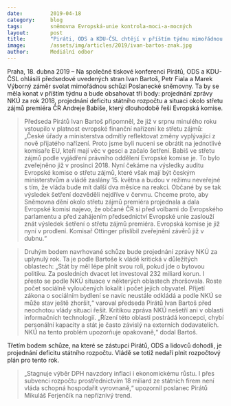 ```yaml
---
date:         2019-04-18
category:     blog
tags:         sněmovna Evropská-unie kontrola-moci-a-mocných
layout:       post
title:        "Piráti, ODS a KDU-ČSL chtějí v příštím týdnu mimořádnou schůzi ke střetu zájmů premiéra, zprávě NKÚ a deficitnímu rozpočtu vlády"
image:        /assets/img/articles/2019/ivan-bartos-znak.jpg
author:       Mediální odbor
---
```



Praha, 18. dubna 2019 – Na společné tiskové konferenci Pirátů, ODS a KDU-ČSL ohlásili předsedové uvedených stran Ivan Bartoš, Petr Fiala a Marek Výborný záměr svolat mimořádnou schůzi Poslanecké sněmovny. Ta by se měla konat v příštím týdnu a bude obsahovat tři body: projednání zprávy NKÚ za rok 2018, projednání deficitu státního rozpočtu a situaci okolo střetu zájmů premiéra ČR Andreje Babiše, který dlouhodobě řeší Evropská komise.

> Předseda Pirátů Ivan Bartoš připomněl, že již v srpnu minulého roku vstoupilo v platnost evropské finanční nařízení ke střetu zájmů: „České úřady a ministerstva odmítly reflektovat změny vyplývající z nově přijatého nařízení. Proto jsme byli nuceni se obrátit na jednotlivé komisaře EU, kteří mají věc v gesci a začalo šetření. Babiš ve střetu zájmů podle vyjádření právního oddělení Evropské komise je. To bylo zveřejněno již v prosinci 2018. Nyní čekáme na výsledky auditu Evropské komise o střetu zájmů, které však mají být českým ministerstvům a vládě zaslány 15. května a budou v režimu neveřejné s tím, že vláda bude mít další dva měsíce na reakci. Občané by se tak výsledek šetření dozvěděli nejdříve v červnu. Chceme proto, aby Sněmovna dění okolo střetu zájmů premiéra projednala a dala Evropské komisi najevo, že občané ČR si před volbami do Evropského parlamentu a před zahájením předsednictví Evropské unie zaslouží znát výsledek šetření o střetu zájmů premiéra. Evropská komise je již nyní v prodlení. Komisař Ottinger přislíbil zveřejnění závěrů již v dubnu.“

> Druhým bodem navrhované schůze bude projednání zprávy NKÚ za uplynulý rok. Ta je podle Bartoše k vládě kritická v důležitých oblastech: „Stát by měl lépe plnit svou roli, pokud jde o bytovou politiku. Za posledních dvacet let investoval 232 miliard korun. I přesto se podle NKÚ situace v některých oblastech zhoršovala. Roste počet sociálně vyloučených lokalit i počet jejich obyvatel. Přijetí zákona o sociálním bydlení se navíc neustále odkládá a podle NKÚ se může stav ještě zhoršit,“ varoval předseda Pirátů Ivan Bartoš před neochotou vlády situaci řešit. Kritikou zpráva NKÚ nešetří ani v oblasti informačních technologií. „Řízení této oblasti postrádá koncepci, chybí personální kapacity a stát je často závislý na externích dodavatelích. NKÚ na tento problém upozorňuje opakovaně,“ dodal Bartoš.

Třetím bodem schůze, na které se zástupci Pirátů, ODS a lidovců dohodli, je projednání deficitu státního rozpočtu. Vládě se totiž nedaří plnit rozpočtový plán pro tento rok. 
> „Stagnuje výběr DPH navzdory inflaci i ekonomickému růstu. I přes subvenci rozpočtu prostřednictvím 18 miliard ze státních firem není vláda schopná hospodařit vyrovnaně,“ upozornil poslanec Pirátů Mikuláš Ferjenčík na nepříznivý trend.
